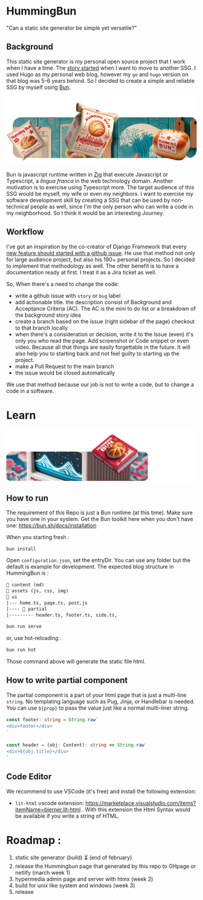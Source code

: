 # HummingBun
"Can a static site generator be simple yet versatile?"

## Background 
This static site generator is my personal open source project that I work when I have a time. The [story started](https://github.com/andirkh/andirkh/issues/5) when I want to move to another SSG. I used Hugo as my personal web blog, however my `go` and `hugo` version on that blog was 5-6 years behind. So I decided to create a simple and reliable SSG by myself using [Bun](https://bun.sh/). 

![header](readme_header.png)

Bun is javascript runtime written in [Zig](https://ziglang.org/) that execute Javascript or Typescript, a *lingua franca* in the web technology domain. Another motivation is to exercise using Typescript more. The target audience of this SSG would be myself, my wife or even my neighbors. I want to exercise my software development skill by creating a SSG that can be used by non-technical people as well, since I'm the only person who can write a code in my neighborhood. So I think it would be an interesting Journey.

## Workflow
I've got an inspiration by the co-creator of Django Framework that every [new feature should started with a github issue](https://simonwillison.net/2022/Jan/12/how-i-build-a-feature/). He use that method not only for large audience project, but also his 190+ personal projects. So I decided to implement that methodology as well. The other benefit is to have a documentation ready at first. I treat it as a Jira ticket as well.

So, When there's a need to change the code:
- write a github issue with `story` or `bug` label
- add actionable title. the description consist of Background and Acceptance Criteria (AC). The AC is the mini to do list or a breakdown of the background story idea
- create a branch based on the issue (right sidebar of the page) checkout to that branch locally
- when there's a consideration or decision, write it to the Issue (even) it's only you who read the page. Add screenshot or Code snippet or even video. Because all that things are easily forgettable in the future. It will also help you to starting back and not feel guilty to starting up the project.
- make a Pull Request to the main branch
- the issue would be closed automatically

We use that method because our job is not to write a code, but to change a code in a software.

# Learn

![header2](readme_header2.png)

## How to run 
The requirement of this Repo is just a Bun runtime (at this time). Make sure you have one in your system. Get the Bun toolkit here when you don't have one: https://bun.sh/docs/installation

When you starting fresh :
```
bun install
```

Open `configuration.json`, set the entryDir. You can use any folder but the default is example for development.
The expected blog structure in HummingBun is :

```
📁 content (md)
📁 assets (js, css, img)
📁 ui
|--- home.ts, page.ts, post.js
|---- 📁 partial
|--------- header.ts, footer.ts, side.ts,
```

```js
bun run serve
```

or, use hot-reloading :

```js
bun run hot
```

Those command above will generate the static file html.

## How to write partial component
The partial component is a part of your html page that is just a multi-line `string`. No templating language such as Pug, Jinja, or Handlebar is needed. You can use `${prop}` to pass the value just like a normal multi-liner string.

```typescript
const footer: string = String.raw`
<div>footer</div>
`

const header = (obj: Content): string => String.raw`
<div>${obj.title}</div>
`
```

## Code Editor
We recommend to use VSCode (it's free) and install the following extension: 
- `lit-html` vscode extension: https://marketplace.visualstudio.com/items?itemName=bierner.lit-html . With this extension the Html Syntax would be available if you write a string of HTML.

# Roadmap : 
1. static site generator (build) ⏳ (end of february)
2. release the Hummingbun page that generated by this repo to GHpage or netlify (march week 1)
3. hypermedia admin page and server with htmx (week 2)
4. build for unix like system and windows (week 3)
5. release